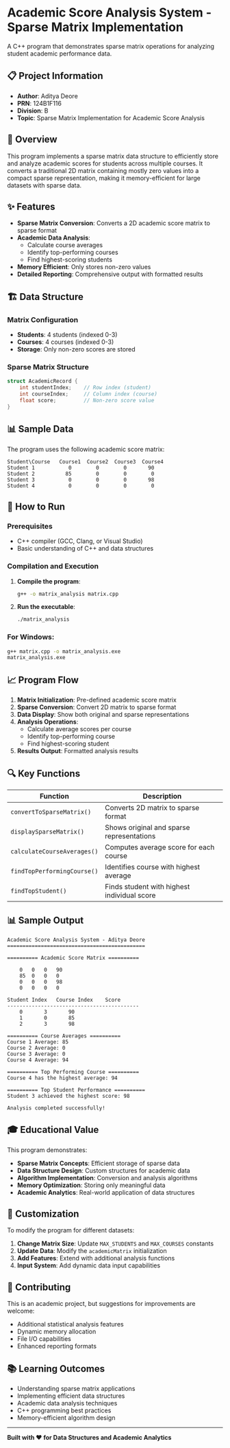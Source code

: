# Academic Score Analysis System - Sparse Matrix Implementation

A C++ program that demonstrates sparse matrix operations for analyzing student academic performance data.

## 📋 Project Information

- **Author**: Aditya Deore
- **PRN**: 124B1F116
- **Division**: B
- **Topic**: Sparse Matrix Implementation for Academic Score Analysis

## 🎯 Overview

This program implements a sparse matrix data structure to efficiently store and analyze academic scores for students across multiple courses. It converts a traditional 2D matrix containing mostly zero values into a compact sparse representation, making it memory-efficient for large datasets with sparse data.

## ✨ Features

- **Sparse Matrix Conversion**: Converts a 2D academic score matrix to sparse format
- **Academic Data Analysis**: 
  - Calculate course averages
  - Identify top-performing courses
  - Find highest-scoring students
- **Memory Efficient**: Only stores non-zero values
- **Detailed Reporting**: Comprehensive output with formatted results

## 🏗️ Data Structure

### Matrix Configuration
- **Students**: 4 students (indexed 0-3)
- **Courses**: 4 courses (indexed 0-3)
- **Storage**: Only non-zero scores are stored

### Sparse Matrix Structure
```cpp
struct AcademicRecord {
    int studentIndex;    // Row index (student)
    int courseIndex;     // Column index (course)
    float score;         // Non-zero score value
}
```

## 📊 Sample Data

The program uses the following academic score matrix:
```
Student\Course   Course1  Course2  Course3  Course4
Student 1           0        0        0       90
Student 2          85        0        0        0
Student 3           0        0        0       98
Student 4           0        0        0        0
```

## 🚀 How to Run

### Prerequisites
- C++ compiler (GCC, Clang, or Visual Studio)
- Basic understanding of C++ and data structures

### Compilation and Execution

1. **Compile the program**:
   ```bash
   g++ -o matrix_analysis matrix.cpp
   ```

2. **Run the executable**:
   ```bash
   ./matrix_analysis
   ```

### For Windows:
```cmd
g++ matrix.cpp -o matrix_analysis.exe
matrix_analysis.exe
```

## 📈 Program Flow

1. **Matrix Initialization**: Pre-defined academic score matrix
2. **Sparse Conversion**: Convert 2D matrix to sparse format
3. **Data Display**: Show both original and sparse representations
4. **Analysis Operations**:
   - Calculate average scores per course
   - Identify top-performing course
   - Find highest-scoring student
5. **Results Output**: Formatted analysis results

## 🔍 Key Functions

| Function | Description |
|----------|-------------|
| `convertToSparseMatrix()` | Converts 2D matrix to sparse format |
| `displaySparseMatrix()` | Shows original and sparse representations |
| `calculateCourseAverages()` | Computes average score for each course |
| `findTopPerformingCourse()` | Identifies course with highest average |
| `findTopStudent()` | Finds student with highest individual score |

## 📊 Sample Output

```
Academic Score Analysis System - Aditya Deore
=============================================

========== Academic Score Matrix ==========

	0	0	0	90
	85	0	0	0
	0	0	0	98
	0	0	0	0

Student Index	Course Index	Score
-------------------------------------------
	0		3		90
	1		0		85
	2		3		98

========== Course Averages ==========
Course 1 Average: 85
Course 2 Average: 0
Course 3 Average: 0
Course 4 Average: 94

========== Top Performing Course ==========
Course 4 has the highest average: 94

========== Top Student Performance ==========
Student 3 achieved the highest score: 98

Analysis completed successfully!
```

## 🎓 Educational Value

This program demonstrates:
- **Sparse Matrix Concepts**: Efficient storage of sparse data
- **Data Structure Design**: Custom structures for academic data
- **Algorithm Implementation**: Conversion and analysis algorithms
- **Memory Optimization**: Storing only meaningful data
- **Academic Analytics**: Real-world application of data structures

## 🔧 Customization

To modify the program for different datasets:

1. **Change Matrix Size**: Update `MAX_STUDENTS` and `MAX_COURSES` constants
2. **Update Data**: Modify the `academicMatrix` initialization
3. **Add Features**: Extend with additional analysis functions
4. **Input System**: Add dynamic data input capabilities

## 🤝 Contributing

This is an academic project, but suggestions for improvements are welcome:
- Additional statistical analysis features
- Dynamic memory allocation
- File I/O capabilities
- Enhanced reporting formats

## 📚 Learning Outcomes

- Understanding sparse matrix applications
- Implementing efficient data structures
- Academic data analysis techniques
- C++ programming best practices
- Memory-efficient algorithm design

---

**Built with ❤️ for Data Structures and Academic Analytics**